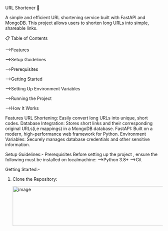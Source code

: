 URL Shortener 🔗

A simple and efficient URL shortening service built with FastAPI and MongoDB. This project allows users to shorten long URLs into simple, shareable links.

📋 Table of Contents

-->Features

-->Setup Guidelines

-->Prerequisites

-->Getting Started

-->Setting Up Environment Variables

-->Running the Project

-->How It Works

Features
URL Shortening: Easily convert long URLs into unique, short codes.
Database Integration: Stores short links and their corresponding original URLs(i,e mappings) in a MongoDB database.
FastAPI: Built on a modern, high-performance web framework for Python.
Environment Variables: Securely manages database credentials and other sensitive information.

Setup Guidelines:-
Prerequisites
Before setting up the project ,  ensure  the following  must be installed on  localmachine:
-->Python 3.8+
-->Git

Getting Started:-
1. Clone the Repository:

     <img width="680" height="127" alt="image" src="https://github.com/user-attachments/assets/6afe9044-42b2-42b8-b108-d31e7884a770" />


